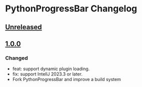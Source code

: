 <!-- Keep a Changelog guide -> https://keepachangelog.com -->

# PythonProgressBar Changelog

## [Unreleased]

## [1.0.0]

### Changed

- feat: support dynamic plugin loading.
- fix: support IntellJ 2023.3 or later.
- Fork PythonProgressBar and improve a build system

[Unreleased]: https://github.com/SaidMagomedow/PythonProgressBar/compare/v1.0.0...HEAD
[1.0.0]: https://github.com/SaidMagomedow/PythonProgressBar/commits/v1.0.0
